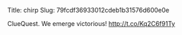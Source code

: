 Title: chirp
Slug: 79fcdf36933012cdeb1b31576d600e0e

ClueQuest. We emerge victorious! <a href="http://t.co/Kq2C6f91Ty">http://t.co/Kq2C6f91Ty</a>
